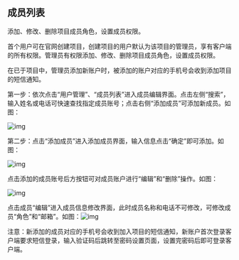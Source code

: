 ## **成员列表**

添加、修改、删除项目成员角色，设置成员权限。

首个用户可在官网创建项目，创建项目的用户默认为该项目的管理员，享有客户端的所有权限。管理员有权限添加、修改、删除项目成员角色，设置成员权限。

在已于项目中，管理员添加新账户时，被添加的账户对应的手机号会收到添加项目的短信通知。

 

第一步：依次点击“用户管理”、“成员列表”进入成员编辑界面。点击左侧“搜索”，输入姓名或电话可快速查找指定成员账号；点击右侧“添加成员”可添加新成员。如图：

![img](/markdown/markdownImg/img105.png) 

 

第二步：点击“添加成员”进入添加成员界面，输入信息点击“确定”即可添加。如图：

![img](/markdown/markdownImg/img106.png) 

 

点击添加的成员账号后方按钮可对成员账户进行“编辑”和“删除”操作。如图：

![img](/markdown/markdownImg/img107.png) 

 

点击成员“编辑”进入成员信息修改界面，此时成员名称和电话不可修改，可修改成员“角色”和“邮箱”。如图：![img](/markdown/markdownImg/img108.png)

 

注意：新添加的成员对应的手机号会收到加入项目的短信通知，新账户首次登录客户端要求短信登录，输入验证码后跳转至密码设置页面，设置完密码后即可登录客户端。

 